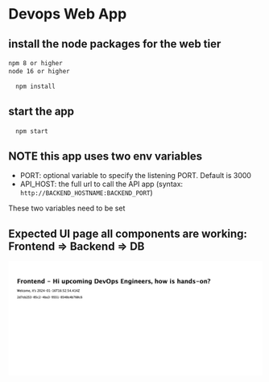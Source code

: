 # Devops Web App

## install the node packages for the web tier

```
npm 8 or higher
node 16 or higher
```


```sh
  npm install
```

## start the app

```sh
  npm start
```

## NOTE this app uses two env variables

- PORT: optional variable to specify the listening PORT. Default is 3000
- API_HOST: the full url to call the API app (syntax: `http://BACKEND_HOSTNAME:BACKEND_PORT`)

These two variables need to be set

## Expected UI page all components are working: Frontend => Backend => DB

![Frontend-expected-UI](297135063-a1d2dc62-1f34-4c75-8688-77269b4f381e.png)
